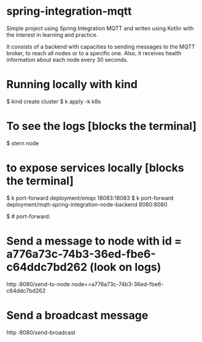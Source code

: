# spring-integration-mqtt
Simple project using Spring Integration MQTT and writen using Kotlin with the interest in learning and practice.

It consists of a backend with capacities to sending messages to the MQTT broker, to reach all nodes or to a specific one. Also, it receives health information about each node every 30 seconds.

# Running locally with kind

$ kind create cluster
$ k apply -k k8s

# To see the logs [blocks the terminal]
$ stern node

# to expose services locally [blocks the terminal]
$ k port-forward deployment/emqx 18083:18083
$ k port-forward deployment/mqtt-spring-integration-node-backend 8080:8080

$ # port-forward:

# Send a message to node with id = a776a73c-74b3-36ed-fbe6-c64ddc7bd262 (look on logs)
http :8080/send-to-node node==a776a73c-74b3-36ed-fbe6-c64ddc7bd262

# Send a broadcast message
http :8080/send-broadcast


